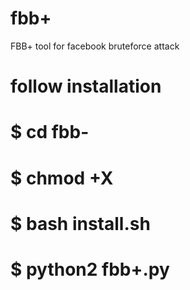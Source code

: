 # fbb+
FBB+ tool for facebook bruteforce attack 
# follow installation 
# $ cd fbb-
# $ chmod +X 
# $ bash install.sh
# $ python2 fbb+.py
